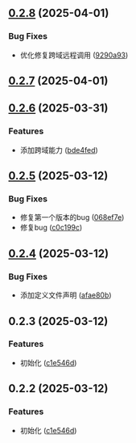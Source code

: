 

## [0.2.8](https://github.com/WangMingHua111/pulse-monorepo/compare/opc_v0.2.7...opc_v0.2.8) (2025-04-01)


### Bug Fixes

* 优化修复跨域远程调用 ([9290a93](https://github.com/WangMingHua111/pulse-monorepo/commit/9290a931c319338aa773daba3d2b5eb74876c6f4))

## [0.2.7](https://github.com/WangMingHua111/pulse-monorepo/compare/opc_v0.2.6...opc_v0.2.7) (2025-04-01)

## [0.2.6](https://github.com/WangMingHua111/pulse-monorepo/compare/opc_v0.2.5...opc_v0.2.6) (2025-03-31)


### Features

* 添加跨域能力 ([bde4fed](https://github.com/WangMingHua111/pulse-monorepo/commit/bde4fedb5efde8bd6e11ca3f82086f4e8f11b4fd))

## [0.2.5](https://github.com/WangMingHua111/pulse-monorepo/compare/opc_v0.2.4...opc_v0.2.5) (2025-03-12)


### Bug Fixes

* 修复第一个版本的bug ([068ef7e](https://github.com/WangMingHua111/pulse-monorepo/commit/068ef7e210f2e7f08dd91766616862fd365e45a4))
* 修复bug ([c0c199c](https://github.com/WangMingHua111/pulse-monorepo/commit/c0c199c153f979bac6f59bd1e30f54fe0311a98c))

## [0.2.4](https://github.com/WangMingHua111/pulse-monorepo/compare/opc_v0.2.3...opc_v0.2.4) (2025-03-12)


### Bug Fixes

* 添加定义文件声明 ([afae80b](https://github.com/WangMingHua111/pulse-monorepo/commit/afae80bc6b1cb5011dfbdd30ecd740446495821b))

## 0.2.3 (2025-03-12)


### Features

* 初始化 ([c1e546d](https://github.com/WangMingHua111/pulse-monorepo/commit/c1e546da7c4dde0d6d47bb2c44cfccef5b658e0c))

## 0.2.2 (2025-03-12)


### Features

* 初始化 ([c1e546d](https://github.com/WangMingHua111/pulse-monorepo/commit/c1e546da7c4dde0d6d47bb2c44cfccef5b658e0c))
